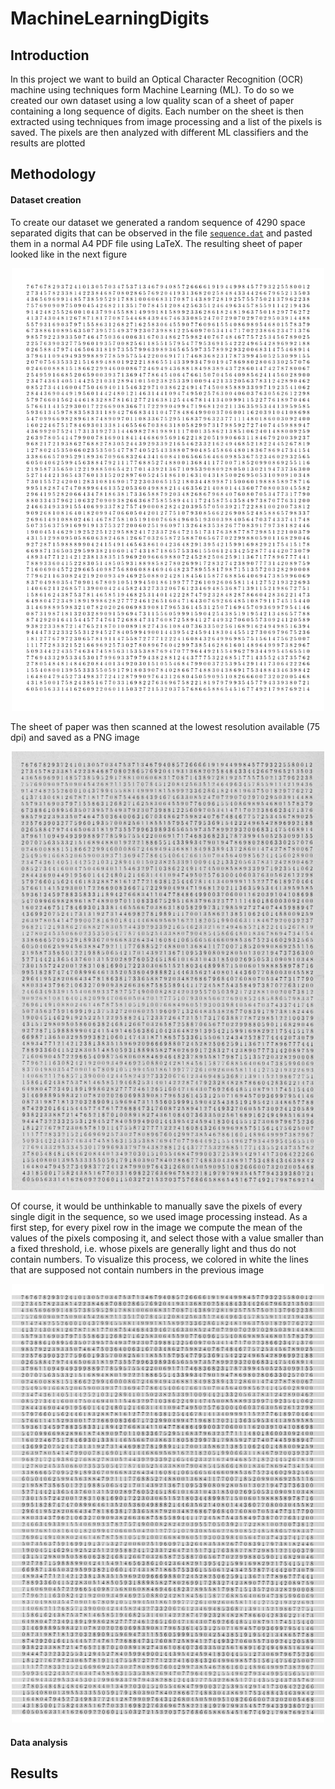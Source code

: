 # MachineLearningDigits
## Introduction
In this project we want to build an Optical Character Recognition (OCR) machine using techniques form Machine Learning (ML). To do so we created our own dataset using a low quality scan of a sheet of paper containing a long sequence of digits. Each number on the sheet is then extracted using techniques from image processing and a list of the pixels is saved. The pixels are then analyzed with different ML classifiers and the results are plotted    


## Methodology
#### Dataset creation
To create our dataset we generated a random sequence of 4290 space separated digits that can be observed in the file [`sequence.dat`](https://github.com/dario-marvin/MachineLearningDigits/blob/master/sequence.dat) and pasted them in a normal A4 PDF file using LaTeX. The resulting sheet of paper looked like in the next figure

<p align="center">
  <img width=500 src="https://github.com/dario-marvin/MachineLearningDigits/blob/master/sequence.png">
</p>

The sheet of paper was then scanned at the lowest resolution available (75 dpi) and saved as a PNG image

<p align="center">
  <img width=500 src="https://github.com/dario-marvin/MachineLearningDigits/blob/master/page1.png">
</p>

Of course, it would be unthinkable to manually save the pixels of every single digit in the sequence, so we used image processing instead. As a first step, for every pixel row in the image we compute the mean of the values of the pixels composing it, and select those with a value smaller than a fixed threshold, i.e. whose pixels are generally light and thus do not contain numbers. To visualize this process, we colored in white the lines that are supposed not contain numbers in the previous image

<p align="center">
  <img width=500 src="https://github.com/dario-marvin/MachineLearningDigits/blob/master/page1_modified.png">
</p>


#### Data analysis
## Results
